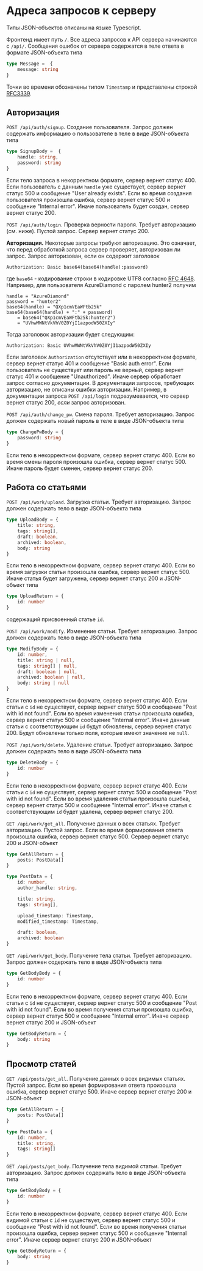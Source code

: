 # Адреса запросов к серверу

Типы JSON-объектов описаны на языке Typescript.

Фронтенд имеет путь `/`. Все адреса запросов к API сервера начинаются с
`/api/`. Сообщения ошибок от сервера содержатся в теле ответа в формате
JSON-объекта типа
```typescript
type Message =  {
    message: string
}
```

Точки во времени обозначены типом `Timestamp` и представлены строкой
[RFC3339](https://www.rfc-editor.org/rfc/rfc3339).

## Авторизация

`POST /api/auth/signup`. Создание пользователя. Запрос должен содержать информацию о
пользователе в теле в виде JSON-объекта типа
```typescript
type SignupBody =  {
    handle: string,
    password: string
}
```
Если тело запроса в некорректном формате, сервер вернет статус 400. Если
пользователь с данным `handle` уже существует, сервер вернет статус 500 и
сообщение "User already exists". Если во время создания пользователя произошла
ошибка, сервер вернет статус 500 и сообщение "Internal error". Иначе
пользователь будет создан, сервер вернет статус 200.

`POST /api/auth/login`. Проверка верности пароля. Требует авторизацию (см. ниже).
Пустой запрос. Сервер вернет статус 200.

**Авторизация.** Некоторые запросы требуют авторизацию. Это означает, что перед
обработкой запроса сервер проверяет, авторизован ли запрос. Запрос авторизован,
если он содержит заголовок
```
Authorization: Basic base64(base64(handle):password)
```
где `base64` - кодирование строки в кодировке UTF8 согласно
[RFC 4648](https://www.rfc-editor.org/rfc/rfc4648). Например, для пользователя
AzureDiamond с паролем hunter2 получим
```
handle = "AzureDiamond"
password = "hunter2"
base64(handle) = "QXp1cmVEaWFtb25k"
base64(base64(handle) + ":" + password)
    = base64("QXp1cmVEaWFtb25k:hunter2")
    = "UVhwMWNtVkVhV0Z0YjI1azpodW50ZXIy"
```
Тогда заголовок авторизации будет следующим:
```
Authorization: Basic UVhwMWNtVkVhV0Z0YjI1azpodW50ZXIy
```
Если заголовок `Authorization` отсутствует или в некорректном формате, сервер
вернет статус 401 и сообщение "Basic auth error". Если пользователь не
существует или пароль не верный, сервер вернет статус 401 и сообщение
"Unauthorized". Иначе сервер обработает запрос согласно документации. В
документации запросов, требующих авторизацию, не описаны ошибки авторизации.
Например, в документации запроса `POST /api/login` подразумевается, что сервер
вернет статус 200, *если* запрос авторизован.

`POST /api/auth/change_pw`. Смена пароля. Требует авторизацию. Запрос должен
содержать новый пароль в теле в виде JSON-объекта типа
```typescript
type ChangePwBody = {
    password: string
}
```
Если тело в некорректном формате, сервер вернет статус 400. Если во время
смены пароля произошла ошибка, сервер вернет статус 500. Иначе пароль будет
сменен, сервер вернет статус 200.

## Работа со статьями

`POST /api/work/upload`. Загрузка статьи. Требует авторизацию. Запрос должен
содержать тело в виде JSON-объекта типа
```typescript
type UploadBody = {
    title: string,
    tags: string[],
    draft: boolean,
    archived: boolean,
    body: string
}
```
Если тело в некорректном формате, сервер вернет статус 400. Если во время
загрузки статьи произошла ошибка, сервер вернет статус 500. Иначе статья будет
загружена, сервер вернет статус 200 и JSON-объект типа
```typescript
type UploadReturn = {
    id: number
}
```
содержащий присвоенный статье `id`.

`POST /api/work/modify`. Изменение статьи. Требует авторизацию. Запрос должен
содержать тело в виде JSON-объекта типа
```typescript
type ModifyBody = {
    id: number,
    title: string | null,
    tags: string[] | null,
    draft: boolean | null,
    archived: boolean | null,
    body: string | null
}
```
Если тело в некорректном формате, сервер вернет статус 400. Если статьи с `id`
не существует, сервер вернет статус 500 и сообщение "Post with id not found".
Если во время изменения статьи произошла ошибка, сервер вернет статус 500 и
сообщение "Internal error". Иначе данные статьи с соответствующим `id` будут
обновлены, сервер вернет статус 200. Будут обновлены только поля, которые имеют
значение не `null`.

`POST /api/work/delete`. Удаление статьи. Требует авторизацию. Запрос должен
содержать тело в виде JSON-объекта типа
```typescript
type DeleteBody = {
    id: number
}
```
Если тело в некорректном формате, сервер вернет статус 400. Если статьи с `id`
не существует, сервер вернет статус 500 и сообщение "Post with id not found".
Если во время удаления статьи произошла ошибка, сервер вернет статус 500 и
сообщение "Internal error". Иначе статья с соответствующим `id` будет удалена,
сервер вернет статус 200.

`GET /api/work/get_all`. Получение данных о всех статьях. Требует авторизацию.
Пустой запрос. Если во время формирования ответа произошла ошибка, сервер
вернет статус 500. Сервер вернет статус 200 и JSON-объект
```typescript
type GetAllReturn = {
    posts: PostData[]
}

type PostData = {
    id: number,
    author_handle: string,

    title: string,
    tags: string[],

    upload_timestamp: Timestamp,
    modified_timestamp: Timestamp,

    draft: boolean,
    archived: boolean
}
```

`GET /api/work/get_body`. Получение тела статьи. Требует авторизацию. Запрос
должен содержать тело в виде JSON-объекта типа
```typescript
type GetBodyBody = {
    id: number
}
```
Если тело в некорректном формате, сервер вернет статус 400. Если статьи с `id`
не существует, сервер вернет статус 500 и сообщение "Post with id not found".
Если во время получения статьи произошла ошибка, сервер вернет статус 500 и
сообщение "Internal error". Иначе сервер вернет статус 200 и JSON-объект
```typescript
type GetBodyReturn = {
    body: string
}
```

## Просмотр статей

`GET /api/posts/get_all`. Получение данных о всех видимых статьях. Пустой
запрос. Если во время формирования ответа произошла ошибка, сервер вернет
статус 500. Иначе сервер вернет статус 200 и JSON-объект
```typescript
type GetAllReturn = {
    posts: PostData[]
}

type PostData = {
    id: number,
    title: string,
    tags: string[]
}
```

`GET /api/posts/get_body`. Получение тела видимой статьи. Требует авторизацию.
Запрос должен содержать тело в виде JSON-объекта типа
```typescript
type GetBodyBody = {
    id: number
}
```
Если тело в некорректном формате, сервер вернет статус 400. Если видимой статьи
с `id` не существует, сервер вернет статус 500 и сообщение "Post with id not
found". Если во время получения статьи произошла ошибка, сервер вернет статус
500 и сообщение "Internal error". Иначе сервер вернет статус 200 и JSON-объект
```typescript
type GetBodyReturn = {
    body: string
}
```
